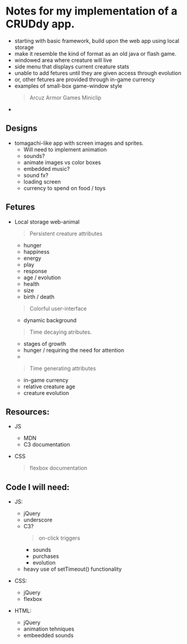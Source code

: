 # Notes for my implementation of a CRUDdy app.

  - starting with basic framework, build upon the web app using local storage
  - make it resemble the kind of format as an old java or flash game.
  - windowed area where creature will live
  - side menu that displays current creature stats
  - unable to add fetures until they are given access through evolution
  - or, other fetures are provided through in-game currency
  - examples of small-box game-window style
    > Arcuz
    > Armor Games
    > Miniclip
  - 


## Designs
  - tomagachi-like app with screen images and sprites.
    - Will need to implement animation
    - sounds?
    - animate images vs color boxes
    - embedded music?
    - sound fx?
    - loading screen
    - currency to spend on food / toys

## Fetures
  - Local storage web-animal
    > Persistent creature attributes
      - hunger
      - happiness
      - energy
      - play
      - response
      - age / evolution
      - health
      - size
      - birth / death

    > Colorful user-interface
      - dynamic background

    > Time decaying atributes.
      - stages of growth
      - hunger / requiring the need for attention
      - 

    > Time generating attributes
      - in-game currency
      - relative creature age
      - creature evolution

## Resources:
  - JS
    - MDN
    - C3 documentation
    >

  - CSS
    > flexbox documentation
    >


## Code I will need:

  - JS:
    - jQuery
    - underscore
    - C3?
      > on-click triggers
        - sounds
        - purchases
        - evolution
    - heavy use of setTimeout() functionality
    > 

  - CSS:
    - jQuery
    - flexbox
    > 

  - HTML:
    - jQuery
    - animation tehniques
    - embeedded sounds